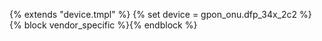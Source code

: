 {% extends "device.tmpl" %}
{% set device = gpon_onu.dfp_34x_2c2 %}
{% block vendor_specific %}{% endblock %}
